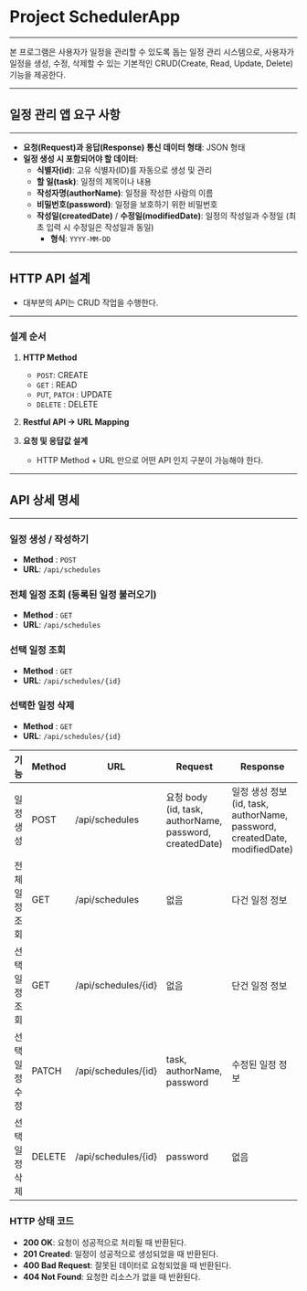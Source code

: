 # Project SchedulerApp
***

본 프로그램은 사용자가 일정을 관리할 수 있도록 돕는 일정 관리 시스템으로,
사용자가 일정을 생성, 수정, 삭제할 수 있는 기본적인 CRUD(Create, Read, Update, Delete) 기능을 제공한다.   

***

## 일정 관리 앱 요구 사항

***
- **요청(Request)과 응답(Response) 통신 데이터 형태**: JSON 형태
- **일정 생성 시 포함되어야 할 데이터**:
  - **식별자(id)**: 고유 식별자(ID)를 자동으로 생성 및 관리
  - **할 일(task)**: 일정의 제목이나 내용
  - **작성자명(authorName)**: 일정을 작성한 사람의 이름
  - **비밀번호(password)**: 일정을 보호하기 위한 비밀번호
  - **작성일(createdDate)** / **수정일(modifiedDate)**: 일정의 작성일과 수정일 (최초 입력 시 수정일은 작성일과 동일)
    - **형식**: `YYYY-MM-DD`

***

## HTTP API 설계

- 대부분의 API는 CRUD 작업을 수행한다.

***

### 설계 순서
1. **HTTP Method**
   - `POST`: CREATE
   - `GET` : READ
   - `PUT`, `PATCH` : UPDATE
   - `DELETE` : DELETE

2. **Restful API → URL Mapping**

3. **요청 및 응답값 설계**
   - HTTP Method + URL 만으로 어떤 API 인지 구분이 가능해야 한다.

***

## API 상세 명세

***

### 일정 생성 / 작성하기
- **Method** : `POST`
- **URL**: `/api/schedules`

### 전체 일정 조회 (등록된 일정 불러오기)
- **Method** : `GET`
- **URL**: `/api/schedules`

### 선택 일정 조회
- **Method** : `GET`
- **URL**: `/api/schedules/{id}`

### 선택한 일정 삭제
- **Method** : `GET`
- **URL**: `/api/schedules/{id}`


| 기능               | Method | URL                    | Request             | Response               | HTTP Status |
|--------------------|--------|------------------------|---------------------|------------------------|-------------|
| 일정 생성          | POST   | /api/schedules          | 요청 body (id, task, authorName, password, createdDate) | 일정 생성 정보 (id, task, authorName, password, createdDate, modifiedDate) | 201 Created |
| 전체 일정 조회     | GET    | /api/schedules          | 없음                | 다건 일정 정보         | 200 OK      |
| 선택 일정 조회     | GET    | /api/schedules/{id}     | 없음                | 단건 일정 정보         | 200 OK      |
| 선택 일정 수정     | PATCH  | /api/schedules/{id}     | task, authorName, password | 수정된 일정 정보       | 200 OK      |
| 선택 일정 삭제     | DELETE | /api/schedules/{id}     | password            | 없음                   | 200 OK      |

### HTTP 상태 코드

- **200 OK**: 요청이 성공적으로 처리될 때 반환된다.
- **201 Created**: 일정이 성공적으로 생성되었을 때 반환된다.
- **400 Bad Request**: 잘못된 데이터로 요청되었을 때 반환된다.
- **404 Not Found**: 요청한 리소스가 없을 때 반환된다.
